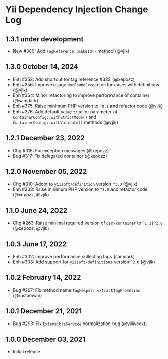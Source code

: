 # Yii Dependency Injection Change Log

## 1.3.1 under development

- New #380: Add `TagReference::makeId()` method (@vjik)

## 1.3.0 October 14, 2024

- Enh #353: Add shortcut for tag reference #333 (@xepozz)
- Enh #356: Improve usage `NotFoundException` for cases with definitions (@vjik)
- Enh #364: Minor refactoring to improve performance of container (@samdark)
- Enh #375: Raise minimum PHP version to `^8.1` and refactor code (@vjik)
- Enh #376: Add default value `true` for parameter of `ContainerConfig::withStrictMode()` and
 `ContainerConfig::withValidate()` methods (@vjik)

## 1.2.1 December 23, 2022

- Chg #316: Fix exception messages (@xepozz)
- Bug #317: Fix delegated container (@xepozz)

## 1.2.0 November 05, 2022

- Chg #310: Adopt to `yiisoft/definition` version `^3.0` (@vjik)
- Enh #308: Raise minimum PHP version to `^8.0` and refactor code (@xepozz, @vjik)

## 1.1.0 June 24, 2022

- Chg #263: Raise minimal required version of `psr/container` to `^1.1|^2.0` (@xepozz, @vjik)

## 1.0.3 June 17, 2022

- Enh #302: Improve performance collecting tags (samdark)
- Enh #303: Add support for `yiisoft/definitions` version `^2.0` (@vjik)

## 1.0.2 February 14, 2022

- Bug #297: Fix method name `TagHelper::extractTagFromAlias` (@rustamwin)

## 1.0.1 December 21, 2021

- Bug #293: Fix `ExtensibleService` normalization bug (@yiiliveext)

## 1.0.0 December 03, 2021

- Initial release.
